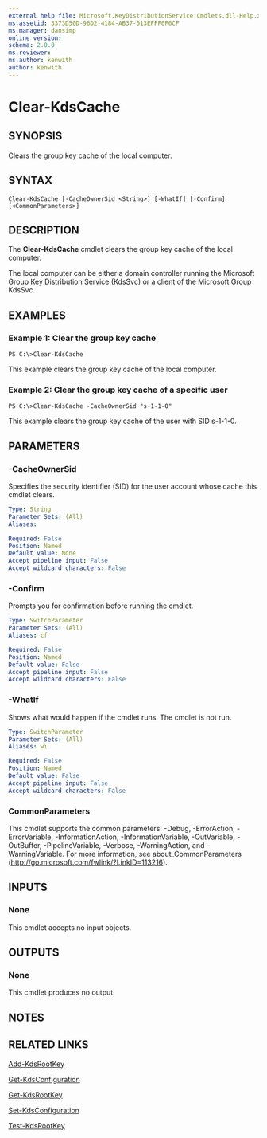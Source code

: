 ```yaml
---
external help file: Microsoft.KeyDistributionService.Cmdlets.dll-Help.xml
ms.assetid: 3373D50D-96D2-4184-AB37-013EFFF0F0CF
ms.manager: dansimp
online version: 
schema: 2.0.0
ms.reviewer:
ms.author: kenwith
author: kenwith
---
```


# Clear-KdsCache

## SYNOPSIS
Clears the group key cache of the local computer.

## SYNTAX

```
Clear-KdsCache [-CacheOwnerSid <String>] [-WhatIf] [-Confirm] [<CommonParameters>]
```

## DESCRIPTION
The **Clear-KdsCache** cmdlet clears the group key cache of the local computer.

The local computer can be either a domain controller running the Microsoft Group Key Distribution Service (KdsSvc) or a client of the Microsoft Group KdsSvc.

## EXAMPLES

### Example 1: Clear the group key cache
```
PS C:\>Clear-KdsCache
```

This example clears the group key cache of the local computer.

### Example 2: Clear the group key cache of a specific user
```
PS C:\>Clear-KdsCache -CacheOwnerSid "s-1-1-0"
```

This example clears the group key cache of the user with SID s-1-1-0.

## PARAMETERS

### -CacheOwnerSid
Specifies the security identifier (SID) for the user account whose cache this cmdlet clears.

```yaml
Type: String
Parameter Sets: (All)
Aliases: 

Required: False
Position: Named
Default value: None
Accept pipeline input: False
Accept wildcard characters: False
```

### -Confirm
Prompts you for confirmation before running the cmdlet.

```yaml
Type: SwitchParameter
Parameter Sets: (All)
Aliases: cf

Required: False
Position: Named
Default value: False
Accept pipeline input: False
Accept wildcard characters: False
```

### -WhatIf
Shows what would happen if the cmdlet runs.
The cmdlet is not run.

```yaml
Type: SwitchParameter
Parameter Sets: (All)
Aliases: wi

Required: False
Position: Named
Default value: False
Accept pipeline input: False
Accept wildcard characters: False
```

### CommonParameters
This cmdlet supports the common parameters: -Debug, -ErrorAction, -ErrorVariable, -InformationAction, -InformationVariable, -OutVariable, -OutBuffer, -PipelineVariable, -Verbose, -WarningAction, and -WarningVariable. For more information, see about_CommonParameters (http://go.microsoft.com/fwlink/?LinkID=113216).

## INPUTS

### None
This cmdlet accepts no input objects.

## OUTPUTS

### None
This cmdlet produces no output.

## NOTES

## RELATED LINKS

[Add-KdsRootKey](./Add-KdsRootKey.md)

[Get-KdsConfiguration](./Get-KdsConfiguration.md)

[Get-KdsRootKey](./Get-KdsRootKey.md)

[Set-KdsConfiguration](./Set-KdsConfiguration.md)

[Test-KdsRootKey](./Test-KdsRootKey.md)

